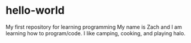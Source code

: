 # hello-world
My first repository for learning programming
My name is Zach and I am learning how to program/code. I like camping, cooking, and playing halo. 
